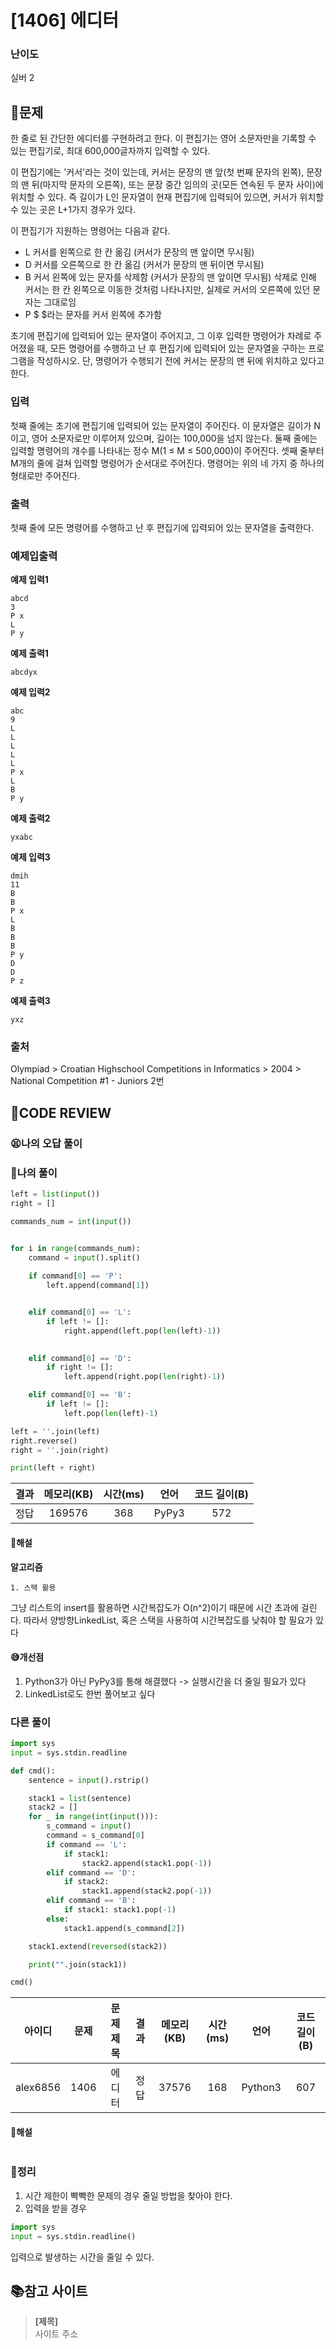 # [1406] 에디터

### **난이도**
실버 2

## **📝문제**
한 줄로 된 간단한 에디터를 구현하려고 한다. 이 편집기는 영어 소문자만을 기록할 수 있는 편집기로, 최대 600,000글자까지 입력할 수 있다.

이 편집기에는 '커서'라는 것이 있는데, 커서는 문장의 맨 앞(첫 번째 문자의 왼쪽), 문장의 맨 뒤(마지막 문자의 오른쪽), 또는 문장 중간 임의의 곳(모든 연속된 두 문자 사이)에 위치할 수 있다. 즉 길이가 L인 문자열이 현재 편집기에 입력되어 있으면, 커서가 위치할 수 있는 곳은 L+1가지 경우가 있다.

이 편집기가 지원하는 명령어는 다음과 같다.

- L	커서를 왼쪽으로 한 칸 옮김 (커서가 문장의 맨 앞이면 무시됨)
- D	커서를 오른쪽으로 한 칸 옮김 (커서가 문장의 맨 뒤이면 무시됨)
- B	커서 왼쪽에 있는 문자를 삭제함 (커서가 문장의 맨 앞이면 무시됨)
삭제로 인해 커서는 한 칸 왼쪽으로 이동한 것처럼 나타나지만, 실제로 커서의 오른쪽에 있던 문자는 그대로임
- P $	$라는 문자를 커서 왼쪽에 추가함

초기에 편집기에 입력되어 있는 문자열이 주어지고, 그 이후 입력한 명령어가 차례로 주어졌을 때, 모든 명령어를 수행하고 난 후 편집기에 입력되어 있는 문자열을 구하는 프로그램을 작성하시오. 단, 명령어가 수행되기 전에 커서는 문장의 맨 뒤에 위치하고 있다고 한다.
### **입력**
첫째 줄에는 초기에 편집기에 입력되어 있는 문자열이 주어진다. 이 문자열은 길이가 N이고, 영어 소문자로만 이루어져 있으며, 길이는 100,000을 넘지 않는다. 둘째 줄에는 입력할 명령어의 개수를 나타내는 정수 M(1 ≤ M ≤ 500,000)이 주어진다. 셋째 줄부터 M개의 줄에 걸쳐 입력할 명령어가 순서대로 주어진다. 명령어는 위의 네 가지 중 하나의 형태로만 주어진다.
### **출력**
첫째 줄에 모든 명령어를 수행하고 난 후 편집기에 입력되어 있는 문자열을 출력한다.
### **예제입출력**

**예제 입력1**

```
abcd
3
P x
L
P y
```

**예제 출력1**

```
abcdyx
```

**예제 입력2**

```
abc
9
L
L
L
L
L
P x
L
B
P y
```

**예제 출력2**

```
yxabc
```

**예제 입력3**

```
dmih
11
B
B
P x
L
B
B
B
P y
D
D
P z
```

**예제 출력3**

```
yxz
```

### **출처**
Olympiad > Croatian Highschool Competitions in Informatics > 2004 > National Competition #1 - Juniors 2번

## **🧐CODE REVIEW**

### **😫나의 오답 풀이**
### **🧾나의 풀이**

```python
left = list(input())
right = []

commands_num = int(input())


for i in range(commands_num):
    command = input().split()
    
    if command[0] == 'P':
        left.append(command[1])


    elif command[0] == 'L':
        if left != []:
            right.append(left.pop(len(left)-1))
               

    elif command[0] == 'D':
        if right != []:
            left.append(right.pop(len(right)-1))

    elif command[0] == 'B':
        if left != []:
            left.pop(len(left)-1)

left = ''.join(left)
right.reverse()
right = ''.join(right)

print(left + right)
```

결과	| 메모리(KB) |	시간(ms) |	언어 |	코드 길이(B)
:----:|:-----:|:-----:|:-----:|:--------:
정답|169576|368|PyPy3|572
#### **📝해설**

**알고리즘**
```
1. 스택 활용
```
그냥 리스트의 insert를 활용하면 시간복잡도가 O(n^2)이기 때문에 시간 초과에 걸린다.
따라서 양방향LinkedList, 혹은 스택을 사용하여 시간복잡도를 낮춰야 할 필요가 있다
#### **😅개선점**

1. Python3가 아닌 PyPy3를 통해 해결했다 -> 실행시간을 더 줄일 필요가 있다
2. LinkedList로도 한번 풀어보고 싶다


### **다른 풀이**

```python
import sys 
input = sys.stdin.readline

def cmd():
    sentence = input().rstrip()

    stack1 = list(sentence)
    stack2 = []
    for _ in range(int(input())):
        s_command = input()
        command = s_command[0]
        if command == 'L':
            if stack1:
                stack2.append(stack1.pop(-1))
        elif command == 'D':
            if stack2:
                stack1.append(stack2.pop(-1))
        elif command == 'B':
            if stack1: stack1.pop(-1)
        else:
            stack1.append(s_command[2])

    stack1.extend(reversed(stack2))

    print("".join(stack1))

cmd()
```

아이디 |	문제	| 문제 제목 |	결과	| 메모리(KB) |	시간(ms) |	언어 |	코드 길이(B) 
:-----:|:-----:|:---------:|:-----:|:-----:|:-----:|:----:|:--------:
alex6856|1406|에디터|정답|37576|168|Python3|607
#### **📝해설**

```python
```

### **🔖정리**

1. 시간 제한이 빡빡한 문제의 경우 줄일 방법을 찾아야 한다.
2. 입력을 받을 경우 
```python
import sys  
input = sys.stdin.readline()
```
입력으로 발생하는 시간을 줄일 수 있다.

## 📚참고 사이트

> **[제목]**<br/>
사이트 주소